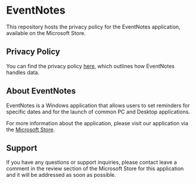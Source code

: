 # EventNotes

This repository hosts the privacy policy for the EventNotes application, available on the Microsoft Store.

## Privacy Policy

You can find the privacy policy [here](/PRIVACY.md), which outlines how EventNotes handles data.

## About EventNotes

EventNotes is a Windows application that allows users to set reminders for specific dates and for the launch of common PC and Desktop applications.

For more information about the application, please visit our application via the [Microsoft Store](https://www.microsoft.com/store/apps/9N7QRTJK451L).

## Support

If you have any questions or support inquiries, please contact leave a comment in the review section of the Microsoft Store for this application and it will be addressed as soon as possible. 
